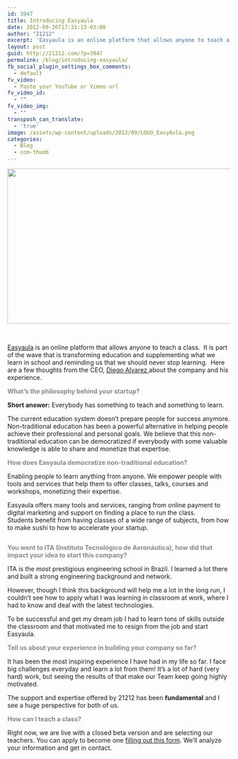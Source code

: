 ```yaml
---
id: 3947
title: Introducing Easyaula
date: 2012-09-26T17:31:13-03:00
author: "21212"
excerpt: 'Easyaula is an online platform that allows anyone to teach a class.  Here are a few thoughts from the CEO, Diego Alvarez about the company and his experience.'
layout: post
guid: http://21212.com/?p=3947
permalink: /blog/introducing-easyaula/
fb_social_plugin_settings_box_comments:
  - default
fv_video:
  - Paste your YouTube or Vimeo url
fv_video_id:
  - ""
fv_video_img:
  - ""
transposh_can_translate:
  - 'true'
image: /assets/wp-content/uploads/2012/09/LOGO_EasyAula.png
categories:
  - Blog
  - com-thumb
---
```

<div>
  <p>
    <a href="http://21212.com/assets/wp-content/uploads/2012/09/easyaulaPost.png"><img class="alignnone size-full wp-image-3966" title="easyaulaPost" src="{{ site.url }}/assets/wp-content/uploads/2012/09/easyaulaPost.png" alt="" width="540" height="350" srcset="{{ site.url }}/assets/wp-content/uploads/2012/09/easyaulaPost.png 540w, {{ site.url }}/assets/wp-content/uploads/2012/09/easyaulaPost-300x194.png 300w" sizes="(max-width: 540px) 100vw, 540px" /></a>
  </p>

  <p>
    &nbsp;
  </p>

  <p>
    <a href="http://easyaula.com.br">Easyaula</a> is an online platform that allows anyone to teach a class.  It is part of the wave that is transforming education and supplementing what we learn in school and reminding us that we should never stop learning.  Here are a few thoughts from the CEO, <a href="http://21212.com/companies/easyaula/">Diego Alvarez </a>about the company and his experience.
  </p>
</div>

<div>
</div>

<div>
  <p>
    <span style="color: #888888;"><strong>What&#8217;s the philosophy behind your startup?</strong></span>
  </p>
</div>

<div>
</div>

<div>
  <p>
    <strong>Short answer:</strong> Everybody has something to teach and something to learn.
  </p>
</div>

<div>
</div>

<div>
  <p>
    The current education system doesn&#8217;t prepare people for success anymore. Non-traditional education has been a powerful alternative in helping people achieve their professional and personal goals. We believe that this non-traditional education can be democratized if everybody with some valuable knowledge is able to share and monetize that expertise.
  </p>
</div>

<div>
</div>

<div>
  <p>
    <span style="color: #888888;"><strong>How does Easyaula democratize non-traditional education?</strong></span>
  </p>
</div>

<div>
</div>

<div>
  <p>
    Enabling people to learn anything from anyone. We empower people with tools and services that help them to offer classes, talks, courses and workshops, monetizing their expertise.
  </p>
</div>

<div>
  <p>
    Easyaula offers many tools and services, ranging from online payment to digital marketing and support on finding a place to run the class.<br /> Students benefit from having classes of a wide range of subjects, from how to make sushi to how to accelerate your startup.
  </p>
</div>

<div id=":2ie" data-tooltip="Hide expanded content">
  <img src="{{ site.url }}https://mail.google.com/mail/u/0/images/cleardot.gif" alt="" />
</div>

<div>
</div>

<div>
  <p>
    <span style="color: #888888;"><strong>You went to ITA (Instituto Tecnológico de Aeronáutica), how did that impact your idea to start this company?</strong></span>
  </p>
</div>

<div>
</div>

<div>
  <p>
    ITA is the most prestigious engineering school in Brazil. I learned a lot there and built a strong engineering background and network.
  </p>
</div>

<div>
  <p>
    However, though I think this background will help me a lot in the long run, I couldn&#8217;t see how to apply what I was learning in classroom at work, where I had to know and deal with the latest technologies.
  </p>
</div>

<div>
  <p>
    To be successful and get my dream job I had to learn tons of skills outside the classroom and that motivated me to resign from the job and start Easyaula.
  </p>
</div>

<div>
</div>

<div>
  <p>
    <span style="color: #888888;"><strong>Tell us about your experience in building your company so far?</strong></span>
  </p>
</div>

<div>
</div>

<div>
  <p>
    It has been the most inspiring experience I have had in my life so far. I face big challenges everyday and learn a lot from them! It&#8217;s a lot of hard (very hard) work, but seeing the results of that make our Team keep going highly motivated.
  </p>
</div>

<div>
  <p>
    The support and expertise offered by 21212 has been <strong>fundamental</strong> and I see a huge perspective for both of us.
  </p>
</div>

<div>
</div>

<div>
  <p>
    <span style="color: #888888;"><strong>How can I teach a class? </strong></span>
  </p>
</div>

<div>
</div>

<div>
  <p>
    Right now, we are live with a closed beta version and are selecting our teachers. You can apply to become one <a href="https://docs.google.com/spreadsheet/viewform?formkey=dGo2cGE2OF92eTVlVktsRXJObGd5a0E6MA">filling out this form</a>. We&#8217;ll analyze your information and get in contact.
  </p>
</div>